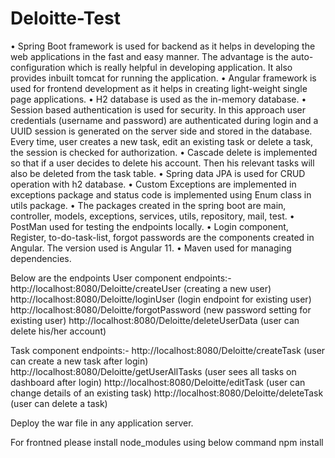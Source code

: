 # Deloitte-Test

•	Spring Boot framework is used for backend as it helps in developing the web applications in the fast and easy manner. The advantage is the auto-configuration which is really helpful in developing application. It also provides inbuilt tomcat for running the application. 
•	Angular framework is used for frontend development as it helps in creating light-weight single page applications. 
•	H2 database is used as the in-memory database.
•	Session based authentication is used for security. In this approach user credentials (username and password) are authenticated during login and a UUID session is generated on the server side and stored in the database. Every time, user creates a new task, edit an existing task or delete a task, the session is checked for authorization. 
•	Cascade delete is implemented so that if a user decides to delete his account. Then his relevant tasks will also be deleted from the task table. 
•	Spring data JPA is used for CRUD operation with h2 database. 
•	Custom Exceptions are implemented in exceptions package and status code is implemented using Enum class in utils package. 
•	The packages created in the spring boot are main, controller, models, exceptions, services, utils, repository, mail, test. 
•	PostMan used for testing the endpoints locally.
•	Login component, Register, to-do-task-list, forgot passwords are the components created in Angular. The version used is Angular 11. 
•	Maven used for managing dependencies.

Below are the endpoints 
User component endpoints:-
http://localhost:8080/Deloitte/createUser (creating a new user)
http://localhost:8080/Deloitte/loginUser (login endpoint for existing user)
http://localhost:8080/Deloitte/forgotPassword (new password setting for existing user)
http://localhost:8080/Deloitte/deleteUserData (user can delete his/her account)

Task component endpoints:- 
http://localhost:8080/Deloitte/createTask (user can create a new task after login)
http://localhost:8080/Deloitte/getUserAllTasks (user sees all tasks on dashboard after login)
http://localhost:8080/Deloitte/editTask (user can change details of an existing task)
http://localhost:8080/Deloitte/deleteTask (user can delete a task)

Deploy the war file in any application server.

For frontned please install node_modules using below command
npm install

